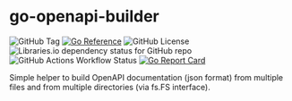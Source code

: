 # go-openapi-builder

![GitHub Tag](https://img.shields.io/github/v/tag/asif-mahmud/go-openapi-builder)
[![Go Reference](https://pkg.go.dev/badge/github.com/asif-mahmud/go-openapi-builder.svg)](https://pkg.go.dev/github.com/asif-mahmud/go-openapi-builder)
![GitHub License](https://img.shields.io/github/license/asif-mahmud/go-openapi-builder)
![Libraries.io dependency status for GitHub repo](https://img.shields.io/librariesio/github/asif-mahmud/go-openapi-builder)
![GitHub Actions Workflow Status](https://img.shields.io/github/actions/workflow/status/asif-mahmud/go-openapi-builder/test.yml)
[![Go Report Card](https://goreportcard.com/badge/github.com/asif-mahmud/go-openapi-builder)](https://goreportcard.com/report/github.com/asif-mahmud/go-openapi-builder)

Simple helper to build OpenAPI documentation (json format) from multiple files and from multiple directories (via fs.FS interface).
